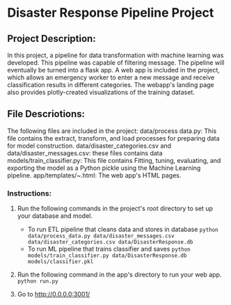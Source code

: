 # Disaster Response Pipeline Project

## Project Description:
In this project, a pipeline for data transformation with machine learning was developed. This pipeline was capable of filtering message. The pipeline will eventually be turned into a flask app. A web app is included in the project, which allows an emergency worker to enter a new message and receive classification results in different categories. The webapp's landing page also provides plotly-created visualizations of the training dataset.

## File Descriotions:
The following files are included in the project:
data/process data.py: This file contains the extract, transform, and load processes for preparing data for model construction.
data/disaster_categories.csv and data/disaster_messages.csv: these files contains data 
models/train_classifier.py: This file contains Fitting, tuning, evaluating, and exporting the model as a Python pickle using the Machine Learning pipeline.
app/templates/~.html: The web app's HTML pages.

### Instructions:
1. Run the following commands in the project's root directory to set up your database and model.

    - To run ETL pipeline that cleans data and stores in database
        `python data/process_data.py data/disaster_messages.csv data/disaster_categories.csv data/DisasterResponse.db`
    - To run ML pipeline that trains classifier and saves
        `python models/train_classifier.py data/DisasterResponse.db models/classifier.pkl`

2. Run the following command in the app's directory to run your web app.
    `python run.py`

3. Go to http://0.0.0.0:3001/
